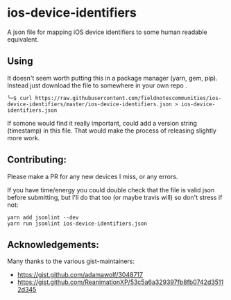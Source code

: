 # ios-device-identifiers

A json file for mapping iOS device identifiers to some human readable equivalent.

## Using

It doesn't seem worth putting this in a package manager (yarn, gem, pip). Instead just download the file to somewhere in your own repo .

```
╰─$ curl https://raw.githubusercontent.com/fieldnotescommunities/ios-device-identifiers/master/ios-device-identifiers.json > ios-device-identifiers.json
```
  
If somone would find it really important, could add a version string (timestamp) in this file. That would make the process of releasing slightly more work.

## Contributing: 

Please make a PR for any new devices I miss, or any errors.

If you have time/energy you could double check that the file is valid json before submitting, but I'll do that too (or maybe travis will) so don't stress if not:

```
yarn add jsonlint --dev
yarn run jsonlint ios-device-identifiers.json
```

## Acknowledgements:

Many thanks to the various gist-maintainers:

* https://gist.github.com/adamawolf/3048717
* https://gist.github.com/ReanimationXP/53c5a6a329397fb8fb0742d35112d345
